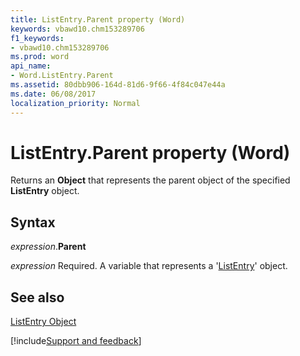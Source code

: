 ```yaml
---
title: ListEntry.Parent property (Word)
keywords: vbawd10.chm153289706
f1_keywords:
- vbawd10.chm153289706
ms.prod: word
api_name:
- Word.ListEntry.Parent
ms.assetid: 80dbb906-164d-81d6-9f66-4f84c047e44a
ms.date: 06/08/2017
localization_priority: Normal
---
```



# ListEntry.Parent property (Word)

Returns an  **Object** that represents the parent object of the specified **ListEntry** object.


## Syntax

_expression_.**Parent**

_expression_ Required. A variable that represents a '[ListEntry](Word.ListEntry.md)' object.


## See also


[ListEntry Object](Word.ListEntry.md)

[!include[Support and feedback](~/includes/feedback-boilerplate.md)]